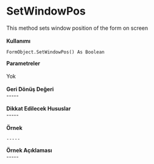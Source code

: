 # SetWindowPos

This method sets window position of the form on screen\
\
**Kullanımı**

```
FormObject.SetWindowPos() As Boolean
```

**Parametreler**\
\
Yok\
\
**Geri Dönüş Değeri**\
\-----\
\
**Dikkat Edilecek Hususlar**\
\-----\
\
**Örnek**

```
-----
```

**Örnek Açıklaması**\
\-----
